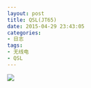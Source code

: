 ```yaml
---
layout: post
title: QSL(JT65)
date: 2015-04-29 23:43:05
categories:
- 日志
tags:
- 无线电
- QSL
---
```


![](https://github.com/bh3nvn/bh3nvn.github.io/raw/master/image/2015-04-29-01.jpg)      
